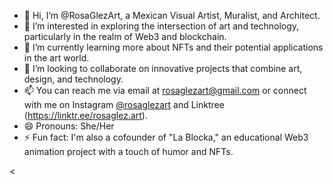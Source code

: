 - 👋 Hi, I’m @RosaGlezArt, a Mexican Visual Artist, Muralist, and Architect.
- 👀 I’m interested in exploring the intersection of art and technology, particularly in the realm of Web3 and blockchain.
- 🌱 I’m currently learning more about NFTs and their potential applications in the art world.
- 💞️ I’m looking to collaborate on innovative projects that combine art, design, and technology.
- 📫 You can reach me via email at rosaglezart@gmail.com or connect with me on Instagram [@rosaglezart](https://www.instagram.com/rosaglezart/) and Linktree (https://linktr.ee/rosaglez.art).
- 😄 Pronouns: She/Her
- ⚡ Fun fact: I'm also a cofounder of "La Blocka," an educational Web3 animation project with a touch of humor and NFTs.

<<!---
RosaGlezArt/RosaGlezArt is a ✨ special ✨ repository because its `README.md` (this file) appears on your GitHub profile.
You can click the Preview link to take a look at your changes.
--->
